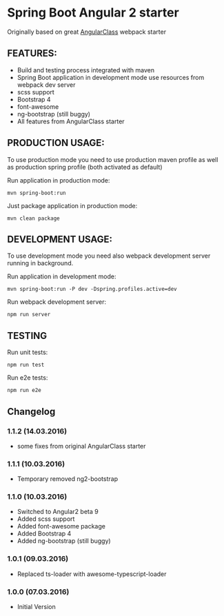 # Spring Boot Angular 2 starter

Originally based on great [AngularClass](https://github.com/AngularClass) webpack starter

## FEATURES:
* Build and testing process integrated with maven
* Spring Boot application in development mode use resources from webpack dev server
* scss support
* Bootstrap 4
* font-awesome
* ng-bootstrap (still buggy)
* All features from AngularClass starter

## PRODUCTION USAGE:

To use production mode you need to use production maven profile as well as production spring profile (both activated as default)

Run application in production mode:
```
mvn spring-boot:run
```

Just package application in production mode:
```
mvn clean package
```

## DEVELOPMENT USAGE:

To use development mode you need also webpack development server running in background.

Run application in development mode:
```
mvn spring-boot:run -P dev -Dspring.profiles.active=dev
```

Run webpack development server:
```
npm run server
```

## TESTING

Run unit tests:
```
npm run test
```

Run e2e tests:
```
npm run e2e
```

## Changelog

### 1.1.2 (14.03.2016)
* some fixes from original AngularClass starter

### 1.1.1 (10.03.2016)
* Temporary removed ng2-bootstrap

### 1.1.0 (10.03.2016)

* Switched to Angular2 beta 9
* Added scss support
* Added font-awesome package
* Added Bootstrap 4
* Added ng-bootstrap (still buggy)

### 1.0.1 (09.03.2016)

* Replaced ts-loader with awesome-typescript-loader

### 1.0.0 (07.03.2016)

* Initial Version
